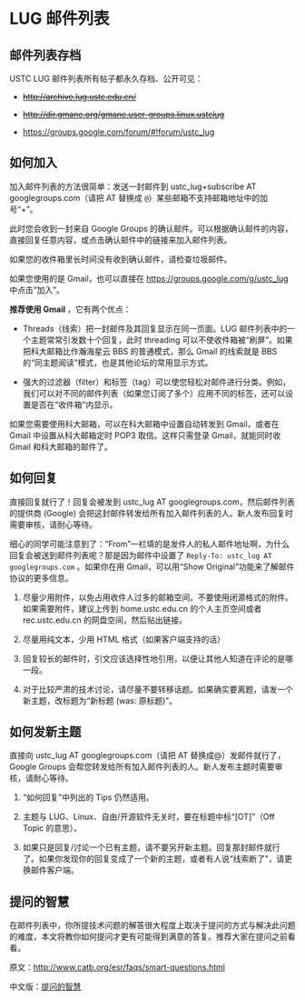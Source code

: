 ---
---

# LUG 邮件列表

## 邮件列表存档

USTC LUG 邮件列表所有帖子都永久存档、公开可见：

- ~~<http://archive.lug.ustc.edu.cn/>~~

- ~~<http://dir.gmane.org/gmane.user-groups.linux.ustclug>~~

- <https://groups.google.com/forum/#!forum/ustc_lug>

## 如何加入

加入邮件列表的方法很简单：发送一封邮件到 ustc_lug+subscribe AT googlegroups.com（请把 AT 替换成 `@`）某些邮箱不支持邮箱地址中的加号“+”。

此时您会收到一封来自 Google Groups 的确认邮件。可以根据确认邮件的内容，直接回复任意内容，或点击确认邮件中的链接来加入邮件列表。

如果您的收件箱里长时间没有收到确认邮件，请检查垃圾邮件。

如果您使用的是 Gmail，也可以直接在 <https://groups.google.com/g/ustc_lug> 中点击“加入”。

**推荐使用 Gmail** ，它有两个优点：

- Threads（线索）把一封邮件及其回复显示在同一页面。LUG 邮件列表中的一个主题常常引发数十个回复，此时 threading 可以不使收件箱被“刷屏”。如果把科大邮箱比作瀚海星云 BBS 的普通模式，那么 Gmail 的线索就是 BBS 的“同主题阅读”模式，也是其他论坛的常用显示方式。

- 强大的过滤器（filter）和标签（tag）可以使您轻松对邮件进行分类。例如，我们可以对不同的邮件列表（如果您订阅了多个）应用不同的标签，还可以设置是否在“收件箱”内显示。

如果您需要使用科大邮箱，可以在科大邮箱中设置自动转发到 Gmail，或者在 Gmail 中设置从科大邮箱定时 POP3 取信。这样只需登录 Gmail，就能同时收 Gmail 和科大邮箱的邮件了。

## 如何回复

直接回复就行了！回复会被发到 ustc_lug AT googlegroups.com，然后邮件列表的提供商 (Google) 会把这封邮件转发给所有加入邮件列表的人。新人发布回复时需要审核，请耐心等待。

细心的同学可能注意到了：“From”一栏填的是发件人的私人邮件地址啊，为什么回复会被送到邮件列表呢？那是因为邮件中设置了 `Reply-To: ustc_lug AT googlegroups.com` 。如果你在用 Gmail，可以用“Show Original”功能来了解邮件协议的更多信息。

1. 尽量少用附件，以免占用收件人过多的邮箱空间。不要使用闭源格式的附件。如果需要附件，建议上传到 home.ustc.edu.cn 的个人主页空间或者 rec.ustc.edu.cn 的网盘空间，然后贴出链接。

2. 尽量用纯文本，少用 HTML 格式（如果客户端支持的话）

3. 回复较长的邮件时，引文应该选择性地引用，以便让其他人知道在评论的是哪一段。

4. 对于比较严肃的技术讨论，请尽量不要转移话题。如果确实要离题，请发一个新主题，改标题为“新标题 (was: 原标题)”。

## 如何发新主题

直接向 ustc_lug AT googlegroups.com（请把 AT 替换成@）发邮件就行了，Google Groups 会帮您转发给所有加入邮件列表的人。新人发布主题时需要审核，请耐心等待。

1. “如何回复”中列出的 Tips 仍然适用。

2. 主题与 LUG、Linux、自由/开源软件无关时，要在标题中标“\[OT\]”（Off Topic 的意思）。

3. 如果只是回复/讨论一个已有主题，请不要另开新主题。回复那封邮件就行了。如果你发现你的回复变成了一个新的主题，或者有人说“线索断了”，请更换邮件客户端。

## 提问的智慧

在邮件列表中，你所提技术问题的解答很大程度上取决于提问的方式与解决此问题的难度，本文将教你如何提问才更有可能得到满意的答复。推荐大家在提问之前看看。

原文：<http://www.catb.org/esr/faqs/smart-questions.html>

中文版：[提问的智慧](/wiki/doc/smart-questions/)
